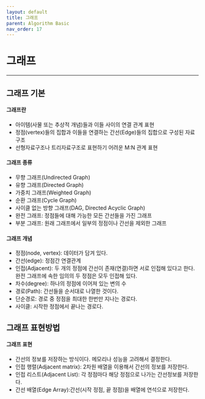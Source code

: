 ```yaml
---
layout: default
title: 그래프
parent: Algorithm Basic
nav_order: 17
---
```


# 그래프

---

## 그래프 기본

#### 그래프란

- 아이템(사물 또는 추상적 개념)들과 이들 사이의 연결 관계 표현
- 정점(vertex)들의 집합과 이들을 연결하는 간선(Edge)들의 집합으로 구성된 자료구조
- 선형자료구조나 트리자료구조로 표현하기 어려운 M:N 관계 표현

#### 그래프 종류

- 무향 그래프(Undirected Graph)
- 유향 그래프(Directed Graph)
- 가중치 그래프(Weighted Graph)
- 순환 그래프(Cycle Graph)
- 사이클 없는 방향 그래프(DAG, Directed Acyclic Graph)
- 완전 그래프: 정점들에 대해 가능한 모든 간선들을 가진 그래프
- 부분 그래프: 원래 그래프에서 일부의 정점이나 간선을 제외한 그래프

#### 그래프 개념

- 정점(node, vertex): 데이터가 담겨 있다.
- 간선(edge): 정점간 연결관계
- 인접(Adjacent): 두 개의 정점에 간선이 존재(연결)하면 서로 인접해 있다고 한다. 완전 그래프에 속한 임의의 두 정점은 모두 인접해 있다.
- 차수(degree): 하나의 정점에 이어져 있는 변의 수
- 경로(Path): 간선들을 순서대로 나열한 것이다.
- 단순경로: 경로 중 정점을 최대한 한번만 지나는 경로다.
- 사이클: 시작한 정점에서 끝나는 경로다.

## 그래프 표현방법

#### 그래프 표현

- 간선의 정보를 저장하는 방식이다. 메모리나 성능을 고려해서 결정한다.
- 인접 행렬(Adjacent matrix): 2차원 배열을 이용해서 간선의 정보를 저장한다.
- 인접 리스트(Adjacent List): 각 정점마다 해당 정점으로 나가는 간선정보를 저장한다.
- 간선 배열(Edge Array):간선(시작 정점, 끝 정점)을 배열에 연석으로 저장한다.
